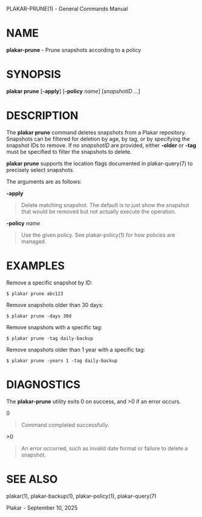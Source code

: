 PLAKAR-PRUNE(1) - General Commands Manual

# NAME

**plakar-prune** - Prune snapshots according to a policy

# SYNOPSIS

**plakar&nbsp;prune**
\[**-apply**]
\[**-policy**&nbsp;*name*]
\[*snapshotID&nbsp;...*]

# DESCRIPTION

The
**plakar prune**
command deletes snapshots from a Plakar repository.
Snapshots can be filtered for deletion by age, by tag, or by
specifying the snapshot IDs to remove.
If no
*snapshotID*
are provided, either
**-older**
or
**-tag**
must be specified to filter the snapshots to delete.

**plakar prune**
supports the location flags documented in
plakar-query(7)
to precisely select snapshots.

The arguments are as follows:

**-apply**

> Delete matching snapshot.
> The default is to just show the snapshot that would be removed but not
> actually execute the operation.

**-policy** *name*

> Use the given policy.
> See
> plakar-policy(1)
> for how policies are managed.

# EXAMPLES

Remove a specific snapshot by ID:

	$ plakar prune abc123

Remove snapshots older than 30 days:

	$ plakar prune -days 30d

Remove snapshots with a specific tag:

	$ plakar prune -tag daily-backup

Remove snapshots older than 1 year with a specific tag:

	$ plakar prune -years 1 -tag daily-backup

# DIAGNOSTICS

The **plakar-prune** utility exits&#160;0 on success, and&#160;&gt;0 if an error occurs.

0

> Command completed successfully.

&gt;0

> An error occurred, such as invalid date format or failure to delete a
> snapshot.

# SEE ALSO

plakar(1),
plakar-backup(1),
plakar-policy(1),
plakar-query(7)

Plakar - September 10, 2025
